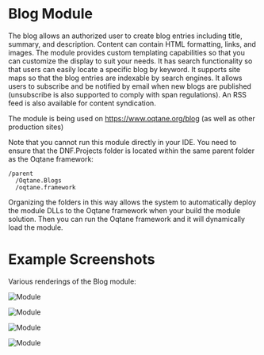 # Blog Module

The blog allows an authorized user to create blog entries including title, summary, and description. Content can contain HTML formatting, links, and images. The module provides custom templating capabilities so that you can customize the display to suit your needs. It has search functionality so that users can easily locate a specific blog by keyword. It supports site maps so that the blog entries are indexable by search engines. It allows users to subscribe and be notified by email when new blogs are published (unsubscribe is also supported to comply with span regulations). An RSS feed is also available for content syndication. 

The module is being used on https://www.oqtane.org/blog (as well as other production sites)

Note that you cannot run this module directly in your IDE. You need to ensure that the DNF.Projects folder is located within the same parent folder as the Oqtane framework:  

```
/parent
  /Oqtane.Blogs
  /oqtane.framework
```

Organizing the folders in this way allows the system to automatically deploy the module DLLs to the Oqtane framework when your build the module solution. Then you can run the Oqtane framework and it will dynamically load the module.


# Example Screenshots

Various renderings of the Blog module:

![Module](https://github.com/oqtane/oqtane.blogs/blob/master/screenshot1.png?raw=true "Module")

![Module](https://github.com/oqtane/oqtane.blogs/blob/master/screenshot2.png?raw=true "Module")

![Module](https://github.com/oqtane/oqtane.blogs/blob/master/screenshot3.png?raw=true "Module")

![Module](https://github.com/oqtane/oqtane.blogs/blob/master/screenshot4.png?raw=true "Module")
